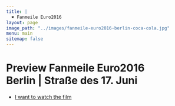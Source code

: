 ```yaml
---
title: |
  ✖ Fanmeile Euro2016
layout: page
image_path: "../images/fanmeile-euro2016-berlin-coca-cola.jpg"
menu: main
sitemap: false
---
```


<div class="align-center">
<h1>Preview Fanmeile Euro2016<br />Berlin | Straße des 17. Juni</h1>
<ul class="actions">
    <li><a href="/fanmeile-euro2016.html" target="_blank" class="button special">I want to watch the film</a></li>
</ul>
</div>